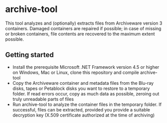 # archive-tool

This tool analyzes and (optionally) extracts files from Archiveware version 3 containers. Damaged containers are repaired if possible; in case of missing or broken containers, file contents are recovered to the maximum extent possible.

## Getting started

* Install the prerequisite Microsoft .NET Framework version 4.5 or higher on Windows, Mac or Linux, clone this repository and compile archive-tool
* Copy the Archiveware container and metadata files from the Blu-ray disks, tapes or Petablock disks you want to restore to a temporary folder. If read errors occur, copy as much data as possible, zeroing out truly unreadable parts of files
* Run archive-tool to analyze the container files in the temporary folder. If successful, files can be extracted, provided you provide a suitable decryption key (X.509 certificate authorized at the time of archiving)